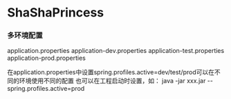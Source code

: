 # ShaShaPrincess

### 多环境配置
application.properties
application-dev.properties
application-test.properties
application-prod.properties

在application.properties中设置spring.profiles.active=dev/test/prod可以在不同的环境使用不同的配置
也可以在工程启动时设置，如：
java -jar xxx.jar --spring.profiles.active=prod
